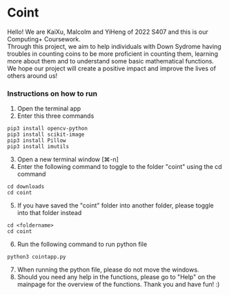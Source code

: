 # Coint
Hello! We are KaiXu, Malcolm and YiHeng of 2022 S407 and this is our Computing+ Coursework.  
Through this project, we aim to help individuals with Down Sydrome having troubles in counting coins to be more proficient in counting them, learning more about them and to understand some basic mathematical functions.
We hope our project will create a positive impact and improve the lives of others around us!

### Instructions on how to run
1. Open the terminal app
2. Enter this three commands  
```
pip3 install opencv-python  
pip3 install scikit-image  
pip3 install Pillow
pip3 install imutils  
```
3. Open a new terminal window [⌘-n]
4. Enter the following command to toggle to the folder "coint" using the cd command
```
cd downloads
cd coint
```
5. If you have saved the "coint" folder into another folder, please toggle into that folder instead
```
cd <foldername>
cd coint
```
6. Run the following command to run python file 
```
python3 cointapp.py
```
7. When running the python file, please do not move the windows.
8. Should you need any help in the functions, please go to "Help" on the mainpage for the overview of the functions. Thank you and have fun! :)
